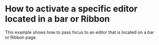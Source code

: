 # How to activate a specific editor located in a bar or Ribbon


<p>This example shows how to pass focus to an editor that is located on a bar or Ribbon page.</p>

<br/>


